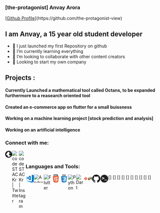 ### [the-protagonist] Anvay Arora 

[[Github Profile]("https://raw.githubusercontent.com/iconic/open-iconic/master/svg/globe.svg")](https://github.com/the-protagonist-view)

## I am Anvay, a 15 year old student developer

- 🔭 I just launched my first Repository on github
- 🌱 I’m currently learning everything 
- 👯 I’m looking to collaborate with other content creators
- 🥅 Looking to start my own company 

## Projects :

#### Currently Launched a mathematical tool called Octans, to be expanded furthermore to a reasearch oriented tool
#### Created an e-commerce app on flutter for a small buissness
#### Working on a machine learning project [stock prediction and analysis]
#### Working on an artificial intelligence

### Connect with me:

[<img align="left" alt="codeSTACKr.com" width="22px" src="https://raw.githubusercontent.com/iconic/open-iconic/master/svg/globe.svg" />][website]
[<img align="left" alt="codeSTACKr | Twitter" width="22px" src="https://cdn.jsdelivr.net/npm/simple-icons@v3/icons/twitter.svg" />][twitter]
[<img align="left" alt="codeSTACKr | Instagram" width="22px" src="https://cdn.jsdelivr.net/npm/simple-icons@v3/icons/instagram.svg" />][instagram]

<br />

### Languages and Tools:

[<img align="left" alt="Visual Studio Code" width="26px" src="https://raw.githubusercontent.com/github/explore/80688e429a7d4ef2fca1e82350fe8e3517d3494d/topics/visual-studio-code/visual-studio-code.png" />]
[<img align="left" alt="Android Studio" width="32px" height="26px" src="https://banner2.cleanpng.com/20180615/hw/kisspng-android-studio-integrated-development-environment-build-ios-database-apps-with-swift-and-sqlite-5b2462d7835791.917063311529111255538.jpg" />]
[<img align="left" alt="Flutter" width="26px" src="https://cdn.worldvectorlogo.com/logos/flutter-logo.svg" />]
[<img align="left" alt="HTML5" width="26px" src="https://raw.githubusercontent.com/github/explore/80688e429a7d4ef2fca1e82350fe8e3517d3494d/topics/html/html.png" />]
[<img align="left" alt="CSS3" width="26px" src="https://raw.githubusercontent.com/github/explore/80688e429a7d4ef2fca1e82350fe8e3517d3494d/topics/css/css.png" />]
[<img align="left" alt="Python" width="26px" src="https://i.pinimg.com/originals/8f/ad/12/8fad125b8f6082bdb7deb0aa593dfb49.jpg" />]
[<img align="left" alt="Dart" width="26px" src="https://image.pngaaa.com/400/23400-middle.png" />]
[<img align="left" alt="Git" width="26px" src="https://raw.githubusercontent.com/github/explore/80688e429a7d4ef2fca1e82350fe8e3517d3494d/topics/git/git.png" />]
[<img align="left" alt="GitHub" width="26px" src="https://raw.githubusercontent.com/github/explore/78df643247d429f6cc873026c0622819ad797942/topics/github/github.png" />]
[<img align="left" alt="Terminal" width="26px" src="https://raw.githubusercontent.com/github/explore/80688e429a7d4ef2fca1e82350fe8e3517d3494d/topics/terminal/terminal.png" />]

<br />
<br />


</details>

[website]: https://github.com/the-protagonist-view
[twitter]: https://twitter.com/anvay_arora
[instagram]: https://www.instagram.com/anvay.arora05/
